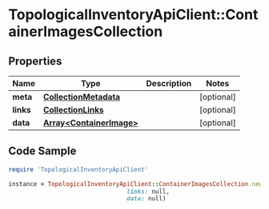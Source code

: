 # TopologicalInventoryApiClient::ContainerImagesCollection

## Properties

Name | Type | Description | Notes
------------ | ------------- | ------------- | -------------
**meta** | [**CollectionMetadata**](CollectionMetadata.md) |  | [optional] 
**links** | [**CollectionLinks**](CollectionLinks.md) |  | [optional] 
**data** | [**Array&lt;ContainerImage&gt;**](ContainerImage.md) |  | [optional] 

## Code Sample

```ruby
require 'TopologicalInventoryApiClient'

instance = TopologicalInventoryApiClient::ContainerImagesCollection.new(meta: null,
                                 links: null,
                                 data: null)
```


